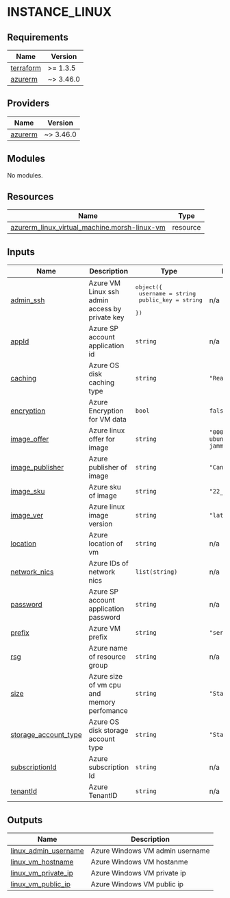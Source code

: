 # INSTANCE_LINUX

<!-- BEGINNING OF PRE-COMMIT-TERRAFORM DOCS HOOK -->
## Requirements

| Name | Version |
|------|---------|
| <a name="requirement_terraform"></a> [terraform](#requirement\_terraform) | >= 1.3.5 |
| <a name="requirement_azurerm"></a> [azurerm](#requirement\_azurerm) | ~> 3.46.0 |

## Providers

| Name | Version |
|------|---------|
| <a name="provider_azurerm"></a> [azurerm](#provider\_azurerm) | ~> 3.46.0 |

## Modules

No modules.

## Resources

| Name | Type |
|------|------|
| [azurerm_linux_virtual_machine.morsh-linux-vm](https://registry.terraform.io/providers/hashicorp/azurerm/latest/docs/resources/linux_virtual_machine) | resource |

## Inputs

| Name | Description | Type | Default | Required |
|------|-------------|------|---------|:--------:|
| <a name="input_admin_ssh"></a> [admin\_ssh](#input\_admin\_ssh) | Azure VM Linux ssh admin access by private key | <pre>object({<br>    username   = string<br>    public_key = string<br>  })</pre> | n/a | yes |
| <a name="input_appId"></a> [appId](#input\_appId) | Azure SP account application id | `string` | n/a | yes |
| <a name="input_caching"></a> [caching](#input\_caching) | Azure OS disk caching type | `string` | `"ReadWrite"` | no |
| <a name="input_encryption"></a> [encryption](#input\_encryption) | Azure Encryption for VM data | `bool` | `false` | no |
| <a name="input_image_offer"></a> [image\_offer](#input\_image\_offer) | Azure linux offer for image | `string` | `"0001-com-ubuntu-server-jammy"` | no |
| <a name="input_image_publisher"></a> [image\_publisher](#input\_image\_publisher) | Azure publisher of image | `string` | `"Canonical"` | no |
| <a name="input_image_sku"></a> [image\_sku](#input\_image\_sku) | Azure sku of image | `string` | `"22_04-lts"` | no |
| <a name="input_image_ver"></a> [image\_ver](#input\_image\_ver) | Azure linux image version | `string` | `"latest"` | no |
| <a name="input_location"></a> [location](#input\_location) | Azure location of vm | `string` | n/a | yes |
| <a name="input_network_nics"></a> [network\_nics](#input\_network\_nics) | Azure IDs of network nics | `list(string)` | n/a | yes |
| <a name="input_password"></a> [password](#input\_password) | Azure SP account application password | `string` | n/a | yes |
| <a name="input_prefix"></a> [prefix](#input\_prefix) | Azure VM prefix | `string` | `"server"` | no |
| <a name="input_rsg"></a> [rsg](#input\_rsg) | Azure name of resource group | `string` | n/a | yes |
| <a name="input_size"></a> [size](#input\_size) | Azure size of vm cpu and memory perfomance | `string` | `"Standard_B1s"` | no |
| <a name="input_storage_account_type"></a> [storage\_account\_type](#input\_storage\_account\_type) | Azure OS disk storage account type | `string` | `"Standard_LRS"` | no |
| <a name="input_subscriptionId"></a> [subscriptionId](#input\_subscriptionId) | Azure subscription Id | `string` | n/a | yes |
| <a name="input_tenantId"></a> [tenantId](#input\_tenantId) | Azure TenantID | `string` | n/a | yes |

## Outputs

| Name | Description |
|------|-------------|
| <a name="output_linux_admin_username"></a> [linux\_admin\_username](#output\_linux\_admin\_username) | Azure Windows VM admin username |
| <a name="output_linux_vm_hostname"></a> [linux\_vm\_hostname](#output\_linux\_vm\_hostname) | Azure Windows VM hostanme |
| <a name="output_linux_vm_private_ip"></a> [linux\_vm\_private\_ip](#output\_linux\_vm\_private\_ip) | Azure Windows VM  private ip |
| <a name="output_linux_vm_public_ip"></a> [linux\_vm\_public\_ip](#output\_linux\_vm\_public\_ip) | Azure Windows VM public ip |
<!-- END OF PRE-COMMIT-TERRAFORM DOCS HOOK -->
